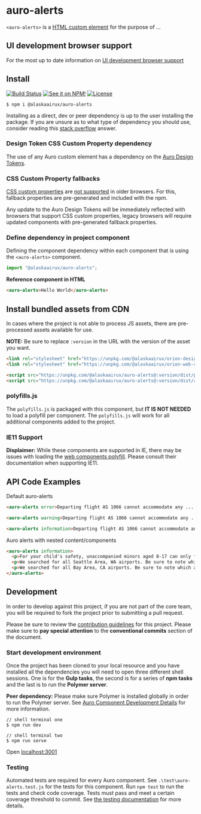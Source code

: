 # auro-alerts

`<auro-alerts>` is a [HTML custom element](https://developer.mozilla.org/en-US/docs/Web/Web_Components/Using_custom_elements) for the purpose of ...

## UI development browser support

For the most up to date information on [UI development browser support](https://auro.alaskaair.com/support/browsersSupport)

## Install

[![Build Status](https://img.shields.io/travis/AlaskaAirlines/auro-alerts?branch=master&style=for-the-badge)](https://travis-ci.org/github/AlaskaAirlines/auro-alerts)
[![See it on NPM!](https://img.shields.io/npm/v/@alaskaairux/auro-alerts?style=for-the-badge&color=orange)](https://www.npmjs.com/package/@alaskaairux//auro-alerts)
[![License](https://img.shields.io/npm/l/@alaskaairux/auro-alerts?color=blue&style=for-the-badge)](https://www.apache.org/licenses/LICENSE-2.0)

```shell
$ npm i @alaskaairux/auro-alerts
```

Installing as a direct, dev or peer dependency is up to the user installing the package. If you are unsure as to what type of dependency you should use, consider reading this [stack overflow](https://stackoverflow.com/questions/18875674/whats-the-difference-between-dependencies-devdependencies-and-peerdependencies) answer.

### Design Token CSS Custom Property dependency

The use of any Auro custom element has a dependency on the [Auro Design Tokens](https://auro.alaskaair.com/getting-started/developers/design-tokens).

### CSS Custom Property fallbacks

[CSS custom properties](https://developer.mozilla.org/en-US/docs/Web/CSS/Using_CSS_custom_properties) are [not supported](https://auro.alaskaair.com/support/custom-properties) in older browsers. For this, fallback properties are pre-generated and included with the npm.

Any update to the Auro Design Tokens will be immediately reflected with browsers that support CSS custom properties, legacy browsers will require updated components with pre-generated fallback properties.

### Define dependency in project component

Defining the component dependency within each component that is using the `<auro-alerts>` component.

```javascript
import "@alaskaairux/auro-alerts";
```

**Reference component in HTML**

```html
<auro-alerts>Hello World</auro-alerts>
```

## Install bundled assets from CDN

In cases where the project is not able to process JS assets, there are pre-processed assets available for use.

**NOTE:** Be sure to replace `:version` in the URL with the version of the asset you want.

```html
<link rel="stylesheet" href="https://unpkg.com/@alaskaairux/orion-design-tokens@:version/dist/tokens/CSSTokenProperties.css" />
<link rel="stylesheet" href="https://unpkg.com/@alaskaairux/orion-web-core-style-sheets@:version/dist/bundled/baseline.css" />

<script src="https://unpkg.com/@alaskaairux/auro-alerts@:version/dist/polyfills.js"></script>
<script src="https://unpkg.com/@alaskaairux/auro-alerts@:version/dist/auro-alerts__bundled.js"></script>
```

### polyfills.js

The `polyfills.js` is packaged with this component, but **IT IS NOT NEEDED** to load a polyfill per component. The `polyfills.js` will work for all additional components added to the project.

### IE11 Support

**Displaimer:** While these components are supported in IE, there may be issues with loading the [web components polyfill](https://www.webcomponents.org/polyfills). Please consult their documentation when supporting IE11.


## API Code Examples

Default auro-alerts

```html
<auro-alerts error>Departing flight AS 1066 cannot accommodate any ... </auro-alerts>
```

```html
<auro-alerts warning>Departing flight AS 1066 cannot accommodate any ... </auro-alerts>
```

```html
<auro-alerts information>Departing flight AS 1066 cannot accommodate any ... </auro-alerts>
```

Auro alerts with nested content/components

```html
<auro-alerts information>
  <p>For your child's safety, unaccompanied minors aged 8-17 can only fly on Alaska Airlines flights departing between 5:00 AM and 9:00 PM. <auro-hyperlink href="/children-travel">Rules for children traveling alone.</auro-hyperlink></p>
  <p>We searched for all Seattle Area, WA airports. Be sure to note which airport is being used.</p>
  <p>We searched for all Bay Area, CA airports. Be sure to note which airport is being used.</p>
</auro-alerts>
```

## Development

In order to develop against this project, if you are not part of the core team, you will be required to fork the project prior to submitting a pull request.

Please be sure to review the [contribution guidelines](https://auro.alaskaair.com/getting-started/developers/contributing) for this project. Please make sure to **pay special attention** to the **conventional commits** section of the document.

### Start development environment

Once the project has been cloned to your local resource and you have installed all the dependencies you will need to open three different shell sessions. One is for the **Gulp tasks**, the second is for a series of **npm tasks** and the last is to run the **Polymer server**.

**Peer dependency:** Please make sure Polymer is installed globally in order to run the Polymer server. See [Auro Component Development Details](https://github.com/AlaskaAirlines/auro_docs/blob/master/src/TECH_DETAILS.md) for more information.

```shell
// shell terminal one
$ npm run dev

// shell terminal two
$ npm run serve
```

Open [localhost:3001](http://localhost:3001/)

### Testing
Automated tests are required for every Auro component. See `.\test\auro-alerts.test.js` for the tests for this component. Run `npm test` to run the tests and check code coverage. Tests must pass and meet a certain coverage threshold to commit. See [the testing documentation](https://auro.alaskaair.com/support/tests) for more details.
